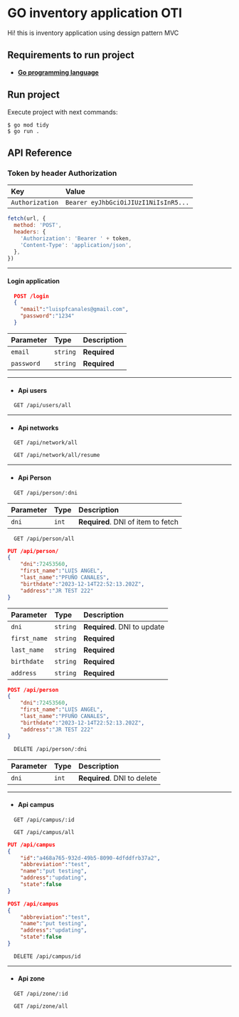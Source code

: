 # GO inventory application OTI

Hi! this is inventory application using dessign pattern MVC


## Requirements to run project
	
* [**Go programming language**](https://go.dev/doc/install)

## Run project

Execute project with next commands:
	
	$ go mod tidy
	$ go run .


## API Reference

### Token by header Authorization

| Key | Value     |
| :-------- | :------- | 
| `Authorization` | `Bearer eyJhbGciOiJIUzI1NiIsInR5...` | 


```javascript
fetch(url, {
  method: 'POST',
  headers: {
    'Authorization': 'Bearer ' + token,
    'Content-Type': 'application/json',
  },
})
```
---
#### Login application

```json
  POST /login
  {
	"email":"luispfcanales@gmail.com",
	"password":"1234"
  }
```

| Parameter | Type     | Description                |
| :-------- | :------- | :------------------------- |
| `email` | `string` | **Required** |
| `password` | `string` | **Required** |

---
- #### Api users

```http
  GET /api/users/all
```
---
- #### Api networks

```http
  GET /api/network/all
```
```http
  GET /api/network/all/resume
```
---
- ####  Api Person

```http
  GET /api/person/:dni
```
| Parameter | Type     | Description                       |
| :-------- | :------- | :-------------------------------- |
| `dni`      | `int` | **Required**. DNI of item to fetch |

```http
  GET /api/person/all
```
```json
PUT /api/person/
{
	"dni":72453560,
	"first_name":"LUIS ANGEL",
	"last_name":"PFUÑO CANALES",
	"birthdate":"2023-12-14T22:52:13.202Z",
	"address":"JR TEST 222"
}
```
| Parameter | Type     | Description                |
| :-------- | :------- | :------------------------- |
| `dni` | `string` | **Required**. DNI to update |
| `first_name` | `string` | **Required** |
| `last_name` | `string` | **Required** |
| `birthdate` | `string` | **Required** |
| `address` | `string` | **Required** |

```json
POST /api/person
{
	"dni":72453560,
	"first_name":"LUIS ANGEL",
	"last_name":"PFUÑO CANALES",
	"birthdate":"2023-12-14T22:52:13.202Z",
	"address":"JR TEST 222"
}
```
```http
  DELETE /api/person/:dni
```
| Parameter | Type     | Description                       |
| :-------- | :------- | :-------------------------------- |
| `dni`      | `int` | **Required**. DNI to delete |

---
- #### Api campus
```http
  GET /api/campus/:id
```
```http
  GET /api/campus/all
```
```json
PUT /api/campus
{
	"id":"a468a765-932d-49b5-8090-4dfddfrb37a2",
	"abbreviation":"test",
	"name":"put testing",
	"address":"updating",
	"state":false
}
```
```json
POST /api/campus
{
	"abbreviation":"test",
	"name":"put testing",
	"address":"updating",
	"state":false
}
```
```http
  DELETE /api/campus/id
```

---
- #### Api zone
```http
  GET /api/zone/:id
```
```http
  GET /api/zone/all
```
